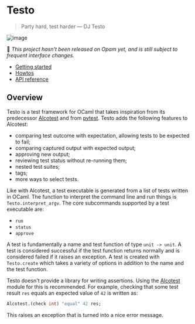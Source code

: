 Testo
==

> Party hard, test harder &mdash; DJ Testo

![image](https://github.com/semgrep/testo/assets/343265/51f3e6a0-fdb1-400b-a146-4312746ae8d0)

🚧 _This project hasn't been released on Opam yet, and is still
subject to frequent interface changes._

* [Getting started](https://semgrep.github.io/testo/tutorial)
* [Howtos](https://semgrep.github.io/testo/howtos)
* [API reference](https://semgrep.github.io/testo/reference/)

Overview
--

Testo is a test framework for OCaml that takes inspiration from its
predecessor [Alcotest](https://github.com/mirage/alcotest) and from
[pytest](https://pypi.org/project/pytest/).
Testo adds the following features to Alcotest:

- comparing test outcome with expectation, allowing tests to be expected to
  fail;
- comparing captured output with expected output;
- approving new output;
- reviewing test status without re-running them;
- nested test suites;
- tags;
- more ways to select tests.

Like with Alcotest, a test executable is generated from a list of tests
written in OCaml. The function to interpret the command line
and run things is `Testo.interpret_argv`.
The core subcommands supported by a test executable are:

- `run`
- `status`
- `approve`

A test is fundamentally a name and test function of type
`unit -> unit`. A test is considered successful if the test function
returns normally and is considered failed if it raises an exception.
A test is created with `Testo.create` which takes a variety of options
in addition to the name and the test function.

Testo doesn't provide a library for writing assertions. Using the
[Alcotest](https://mirage.github.io/alcotest/alcotest/Alcotest/index.html)
module for this is recommended. For example,
checking that some test result `res` equals an expected value of `42`
is written as:
```ocaml
Alcotest.(check int) "equal" 42 res;
```
This raises an exception that is turned into a nice error message.
